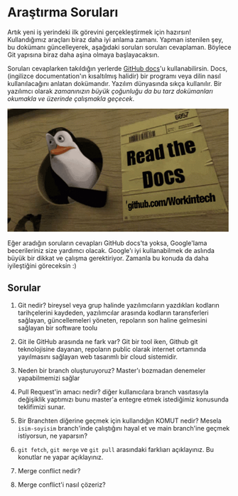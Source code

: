 # Araştırma Soruları

Artık yeni iş yerindeki ilk görevini gerçekleştirmek için hazırsın! Kullandığımız araçları biraz daha iyi anlama zamanı. Yapman istenilen şey, bu dokümanı güncelleyerek, aşağıdaki soruları soruları cevaplaman. Böylece Git yapısına biraz daha aşina olmaya başlayacaksın.

Soruları cevaplarken takıldığın yerlerde [GitHub docs](https://docs.github.com/en)'u kullanabilirsin. Docs, (ingilizce documentation'ın kısaltılmış halidir) bir programı veya dilin nasıl kullanılacağını anlatan dokümandır. Yazılım dünyasında sıkça kullanılır. Bir yazılımcı olarak _zamanınızın büyük çoğunluğu da bu tarz dokümanları okumakla ve üzerinde çalışmakla geçecek_.

![READ THE DOCS](https://github.com/Workintech/FSWeb-S1G1-Projesi-Web-Development-Projesi-icin-Git/blob/main/read-the-docs-wit.gif?raw=true)

Eğer aradığın soruların cevapları GitHub docs'ta yoksa, Google'lama becerileriniz size yardımcı olacak. Google'ı iyi kullanabilmek de aslında büyük bir dikkat ve çalışma gerektiriyor. Zamanla bu konuda da daha iyileştiğini göreceksin :)

## Sorular

1. Git nedir?
bireysel veya grup halinde yazılımcıların yazdıkları kodların tarihçelerini kaydeden, yazılımcılar arasında kodların taransferleri sağlayan, güncellemeleri yöneten, repoların son haline gelmesini sağlayan bir software toolu
2. Git ile GitHub arasında ne fark var?
Git bir tool iken, Github git teknolojisine dayanan, repoların public olarak internet ortamında yayılmasını sağlayan web tasarımlı bir cloud sistemidir.
3. Neden bir branch oluşturuyoruz?
Master'ı bozmadan denemeler yapabilmemizi sağlar
4. Pull Request'in amacı nedir?
diğer kullanıcılara branch vasıtasıyla değişiklik yaptımızı bunu master'a entegre etmek istediğimiz konusunda teklifimizi sunar.
5. Bir Branchten diğerine geçmek için kullandığın KOMUT nedir? Mesela `isim-soyisim` branch'inde çalıştığını hayal et ve main branch'ine geçmek istiyorsun, ne yaparsın?

6. `git fetch`, `git merge` ve `git pull` arasındaki farklıarı açıklayınız. Bu konutlar ne yapar açıklayınız.

7. Merge conflict nedir?

8. Merge conflict'i nasıl çözeriz?


